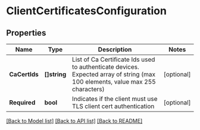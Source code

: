 # ClientCertificatesConfiguration

## Properties

Name | Type | Description | Notes
------------ | ------------- | ------------- | -------------
**CaCertIds** | **[]string** | List of Ca Certificate Ids used to authenticate devices. Expected array of string (max 100 elements, value max 255 characters) | [optional] 
**Required** | **bool** | Indicates if the client must use TLS client cert authentication | [optional] 

[[Back to Model list]](../README.md#documentation-for-models) [[Back to API list]](../README.md#documentation-for-api-endpoints) [[Back to README]](../README.md)


